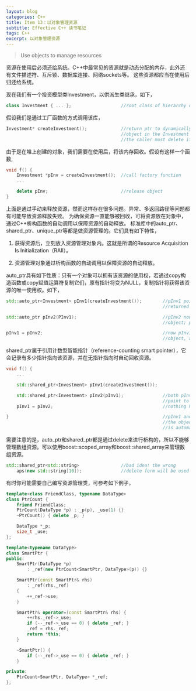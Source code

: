 ```yaml
---
layout: blog
categories: C++
title: Item 13：以对象管理资源
subtitle: Effective C++ 读书笔记
tags: C++ 
excerpt: 以对象管理资源
---
```


> Use objects to manage resources

资源在使用后必须还给系统。C++中最常见的资源就是动态分配的内存，此外还有文件描述符、互斥锁、数据库连接、网络sockets等。
这些资源都应当在使用后归还给系统。

现在我们有一个投资模型类Investment，以供派生类继承，如下，

```cpp
class Investment { ... };                   //root class of hierarchy of investment types
```

假设我们是通过工厂函数的方式调用该库，

```cpp
Investment* createInvestment();             //return ptr to dynamically allocated
                                            //object in the Investment hierarchy;
                                            //the caller must delete it
```

由于是在堆上创建的对象，我们需要在使用后，将该内存回收。假设有这样一个函数,

```cpp
void f() {
    Investment *pInv = createInvestment();  //call factory function 
    ...

    delete pInv;                            //release object
}
```

上面是通过手动来释放资源，然而这样存在很多问题。异常、多返回路径等问题都有可能导致资源释放失败。
为确保资源一直能够被回收，可将资源放在对象中，通过C++析构函数的自动调用以保障资源的自动释放。
标准库中的auto\_ptr、shared\_ptr、unique\_ptr等都是做资源管理的。它们具有如下特性，

1. 获得资源后，立刻放入资源管理对象内。这就是所谓的Resource Acquisition Is Initialization（RAII）。

2. 资源管理对象通过析构函数的自动调用以保障资源的自动释放。

auto\_ptr具有如下性质：只有一个对象可以拥有该资源的使用权，若通过copy构造函数或copy赋值运算符复制它们，原有指针将变为NULL，复制指针将获得该资源的唯一使用权。如下，

```cpp
std::auto_ptr<Investment> pInv1(createInvestment());        //pInv1 points to the object
                                                            //returned from createInvestment 

std::auto_ptr pInv2(PInv1);                                 //pInv2 now points to the
                                                            //object; pInv1 is now NULL

pInv1 = pInv2;                                              //now pInv1 points to the
                                                            //object, and pInv2 is NULL
```

shared\_ptr属于引用计数型智能指针（reference-counting smart
pointer），它会记录有多少指针指向该资源，并在无指针指向时自动回收资源。

```cpp
void f() {
    ...

    std::shared_ptr<Investment> pInv1(createInvestment());

    std::shared_ptr<Investment> pInv2(pInv1);               //both pInv1 and pInv2 
                                                            //point to the object
    pInv1 = pInv2;                                          //nothing has changed

}                                                           //pInv1 and pInv2 are destroyed, and
                                                            //the object they point to 
                                                            //is automatically deleted
```

需要注意的是，auto\_ptr和shared\_ptr都是通过delete来进行析构的，所以不能够管理数组资源。可以使用boost::scoped\_array和boost::shared\_array来管理数组资源。

```cpp
std::shared_ptr<std::string>                //bad idea! the wrong
    aps(new std::string[10]);               //delete form will be used
```

有时你可能需要自己编写资源管理类，可参考如下例子，

```cpp
template<class FriendClass, typename DataType>
class PtrCount {
    friend FriendClass;
    PtrCount(DataType *p) : _p(p), _use(1) {}
    ~PtrCount() { delete _p; }

    DataType *_p;
    size_t _use;
};

template<typename DataType>
class SmartPtr {
public:
    SmartPtr(DataType *p)
        : _ref(new PtrCount<SmartPtr, DataType>(p)) {}

    SmartPtr(const SmartPtr& rhs)
        : _ref(rhs._ref)
    {
        ++_ref->use;
    }

    SmartPtr& operator=(const SmartPtr& rhs) {
        ++rhs._ref->_use;
        if (--_ref->_use == 0) { delete _ref; }
        _ref = rhs._ref;
        return *this;
    }

    ~SmartPtr() {
        if (--_ref->_use == 0) { delete _ref; }
    }

private:
    PtrCount<SmartPtr, DataType> *_ref;
};
```

